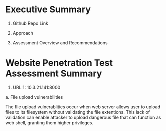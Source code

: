 #  Executive Summary

1. Github Repo Link

2. Approach

3. Assessment Overview and Recommendations


# Website Penetration Test Assessment Summary

1. URL 1: 10.3.21.141:8000

a. File upload vulnerabilities

The flle upload vulnerablities occur when web server allows user to upload files to its filesystem without validating the file extentions. This lack of validation can enable attacker to upload dangerous file that can function as web shell, granting them higher privileges.





